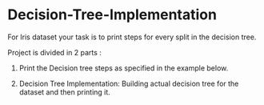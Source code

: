 # Decision-Tree-Implementation
For Iris dataset your task is to print steps for every split in the decision tree. 

Project is divided in 2 parts : 

  1. Print the Decision tree steps as specified in the example below.
  
  2. Decision Tree Implementation:  Building actual decision tree for the dataset and then printing it.

